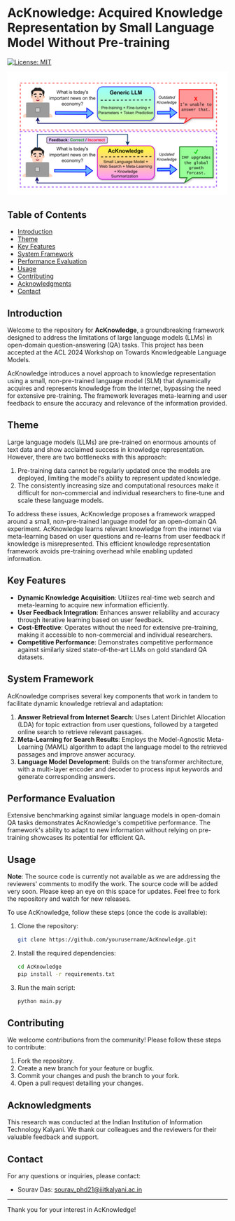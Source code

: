 # AcKnowledge: Acquired Knowledge Representation by Small Language Model Without Pre-training

[![License: MIT](https://img.shields.io/badge/License-MIT-blue.svg)](https://opensource.org/licenses/MIT)

![Fundamental illustration of AcKnowledge: Representing acquired knowledge through user questions and feedback.](https://github.com/SouravD-Me/AcKnowledge---KnowledgeLM-ACL-2024/blob/main/AcKnowledge%20at%20a%20Glance.png)

## Table of Contents

- [Introduction](#introduction)
- [Theme](#theme)
- [Key Features](#key-features)
- [System Framework](#system-framework)
- [Performance Evaluation](#performance-evaluation)
- [Usage](#usage)
- [Contributing](#contributing)
- [Acknowledgments](#acknowledgments)
- [Contact](#contact)

## Introduction

Welcome to the repository for **AcKnowledge**, a groundbreaking framework designed to address the limitations of large language models (LLMs) in open-domain question-answering (QA) tasks. This project has been accepted at the ACL 2024 Workshop on Towards Knowledgeable Language Models.

AcKnowledge introduces a novel approach to knowledge representation using a small, non-pre-trained language model (SLM) that dynamically acquires and represents knowledge from the internet, bypassing the need for extensive pre-training. The framework leverages meta-learning and user feedback to ensure the accuracy and relevance of the information provided.

## Theme

Large language models (LLMs) are pre-trained on enormous amounts of text data and show acclaimed success in knowledge representation. However, there are two bottlenecks with this approach:
1. Pre-training data cannot be regularly updated once the models are deployed, limiting the model's ability to represent updated knowledge.
2. The consistently increasing size and computational resources make it difficult for non-commercial and individual researchers to fine-tune and scale these language models.

To address these issues, AcKnowledge proposes a framework wrapped around a small, non-pre-trained language model for an open-domain QA experiment. AcKnowledge learns relevant knowledge from the internet via meta-learning based on user questions and re-learns from user feedback if knowledge is misrepresented. This efficient knowledge representation framework avoids pre-training overhead while enabling updated information.

## Key Features

- **Dynamic Knowledge Acquisition**: Utilizes real-time web search and meta-learning to acquire new information efficiently.
- **User Feedback Integration**: Enhances answer reliability and accuracy through iterative learning based on user feedback.
- **Cost-Effective**: Operates without the need for extensive pre-training, making it accessible to non-commercial and individual researchers.
- **Competitive Performance**: Demonstrates competitive performance against similarly sized state-of-the-art LLMs on gold standard QA datasets.

## System Framework

AcKnowledge comprises several key components that work in tandem to facilitate dynamic knowledge retrieval and adaptation:
1. **Answer Retrieval from Internet Search**: Uses Latent Dirichlet Allocation (LDA) for topic extraction from user questions, followed by a targeted online search to retrieve relevant passages.
2. **Meta-Learning for Search Results**: Employs the Model-Agnostic Meta-Learning (MAML) algorithm to adapt the language model to the retrieved passages and improve answer accuracy.
3. **Language Model Development**: Builds on the transformer architecture, with a multi-layer encoder and decoder to process input keywords and generate corresponding answers.

## Performance Evaluation

Extensive benchmarking against similar language models in open-domain QA tasks demonstrates AcKnowledge's competitive performance. The framework's ability to adapt to new information without relying on pre-training showcases its potential for efficient QA.

## Usage

**Note**: The source code is currently not available as we are addressing the reviewers' comments to modify the work. The source code will be added very soon. Please keep an eye on this space for updates. Feel free to fork the repository and watch for new releases.

To use AcKnowledge, follow these steps (once the code is available):

1. Clone the repository:
    ```bash
    git clone https://github.com/yourusername/AcKnowledge.git
    ```
2. Install the required dependencies:
    ```bash
    cd AcKnowledge
    pip install -r requirements.txt
    ```
3. Run the main script:
    ```bash
    python main.py
    ```

## Contributing

We welcome contributions from the community! Please follow these steps to contribute:

1. Fork the repository.
2. Create a new branch for your feature or bugfix.
3. Commit your changes and push the branch to your fork.
4. Open a pull request detailing your changes.

## Acknowledgments

This research was conducted at the Indian Institution of Information Technology Kalyani. We thank our colleagues and the reviewers for their valuable feedback and support.

## Contact

For any questions or inquiries, please contact:

- Sourav Das: [sourav_phd21@iiitkalyani.ac.in](mailto:sourav_phd21@iiitkalyani.ac.in)

---

Thank you for your interest in AcKnowledge!

